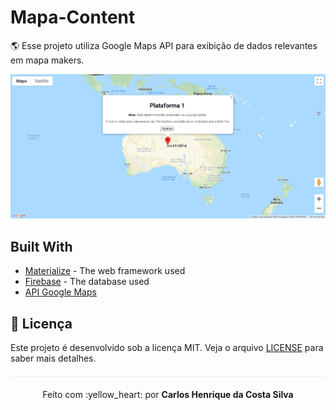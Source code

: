 # Mapa-Content
🌎 Esse projeto utiliza Google Maps API para exibição de dados relevantes em mapa makers.

<img src="/img/home.PNG">

## Built With

* [Materialize](https://materializecss.com/) - The web framework used
* [Firebase](https://firebase.google.com/) - The database used
* [API Google Maps](https://developers.google.com/maps/documentation/)

## :page_facing_up: Licença 
Este projeto é desenvolvido sob a licença MIT. Veja o arquivo [LICENSE](LICENSE.md) para saber mais detalhes.

<p align="center" style="margin-top: 20px; border-top: 1px solid #eee; padding-top: 20px;">Feito com :yellow_heart: por <strong> Carlos Henrique da Costa Silva </strong> </p>

